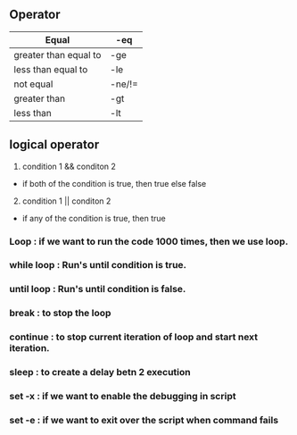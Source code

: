 ## Operator
| Equal   | -eq |
|--------|-----|
| greater than equal to | -ge  |
| less than equal to  | -le  |
| not equal   | -ne/!=  |
| greater than | -gt |
| less than | -lt |

## logical operator
1. condition 1 && conditon 2
- if both of the condition is true, then true else false

2. condition 1 || conditon 2
- if any of the condition is true, then true

### Loop : if we want to run the code 1000 times, then we use loop.

### while loop : Run's until condition is true.

### until loop : Run's until condition is false.

### break : to stop the loop

### continue : to stop current iteration of loop and start next iteration.

### sleep : to create a delay betn 2 execution

### set -x : if we want to enable the debugging in script

### set -e : if we want to exit over the script when command fails